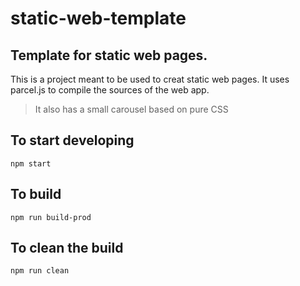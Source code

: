 # static-web-template
## Template for static web pages.

This is a project meant to be used to creat static web pages. It uses parcel.js to compile the sources of the web app.

> It also has a small carousel based on pure CSS

## To start developing

```
npm start
```

## To build

```
npm run build-prod
```

## To clean the build
```
npm run clean
```

